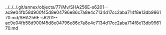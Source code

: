../../../.git/annex/objects/77/Mv/SHA256E-s6201--ac9e04fb58d900f45d8e04796e86c7a8e4c7134d17cc2aba714f8e13db996170.md/SHA256E-s6201--ac9e04fb58d900f45d8e04796e86c7a8e4c7134d17cc2aba714f8e13db996170.md
